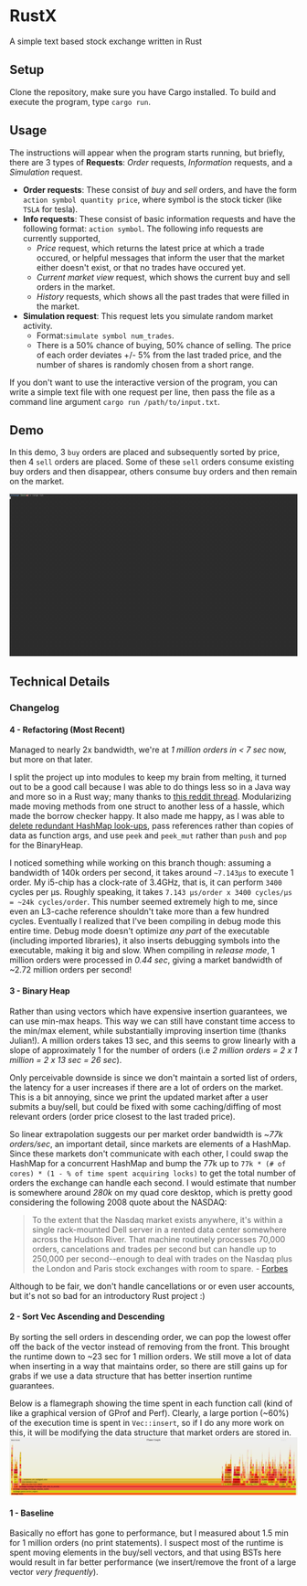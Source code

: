 # RustX
A simple text based stock exchange written in Rust

## Setup
Clone the repository, make sure you have Cargo installed. To build and execute the program, type `cargo run`.

## Usage
The instructions will appear when the program starts running, but briefly, there are 3 types of **Requests**: *Order* requests, *Information* requests, and a *Simulation* request.

- **Order requests**: These consist of *buy* and *sell* orders, and have the form `action symbol quantity price`, where symbol is the stock ticker (like `TSLA` for tesla).
- **Info requests**: These consist of basic information requests and have the following format: `action symbol`. The following info requests are currently supported,
  - *Price* request, which returns the latest price at which a trade occured, or helpful messages that inform the user that the market either doesn't exist, or that no trades have occured yet.
  - *Current market view* request, which shows the current buy and sell orders in the market.
  - *History* requests, which shows all the past trades that were filled in the market.
- **Simulation request**: This request lets you simulate random market activity.
  - Format:`simulate symbol num_trades`.
  - There is a 50% chance of buying, 50% chance of selling. The price of each order deviates +/- 5% from the last traded price, and the number of shares is randomly chosen from a short range.

If you don't want to use the interactive version of the program, you can write a simple text file with one request per line, then pass the file as a command line argument `cargo run /path/to/input.txt`.


## Demo
In this demo, 3 `buy` orders are placed and subsequently sorted by price, then 4 `sell` orders are placed. Some of these `sell` orders consume existing buy orders and then disappear, others consume buy orders and then remain on the market.

![Demo gif](./media/edit-exchange.gif)


## Technical Details
### Changelog

#### 4 - Refactoring (Most Recent)
Managed to nearly 2x bandwidth, we're at *1 million orders in < 7 sec* now, but more on that later.

I split the project up into modules to keep my brain from melting, it turned out to be a good call because I was able to do things less so in a Java way and more so in a Rust way; many thanks to [this reddit thread](https://www.reddit.com/r/rust/comments/5ny09j/tips_to_not_fight_the_borrow_checker/dcf6a59/?context=8&depth=9). Modularizing made moving methods from one struct to another less of a hassle, which made the borrow checker happy. It also made me happy, as I was able to [delete redundant HashMap look-ups](https://github.com/MellowYarker/RustX/pull/2/commits/650bc475bfe6f7e021e55ec266aaf135fa9c8fd5#diff-b87f119a5fecd39dd845d0b76bccdec12291ad21571b3a028007e5ebda2fe5bcR220), pass references rather than copies of data as function args, and use `peek` and `peek_mut` rather than `push` and `pop` for the BinaryHeap.

I noticed something while working on this branch though: assuming a bandwidth of 140k orders per second, it takes around `~7.143μs` to execute 1 order. My i5-chip has a clock-rate of 3.4GHz, that is, it can perform `3400` cycles per μs. Roughly speaking, it takes `7.143 μs/order x 3400 cycles/μs = ~24k cycles/order`. This number seemed extremely high to me, since even an L3-cache reference shouldn't take more than a few hundred cycles. Eventually I realized that I've been compiling in debug mode this entire time. Debug mode doesn't optimize *any part* of the executable (including imported libraries), it also inserts debugging symbols into the executable, making it big and slow. When compiling in *release mode*, 1 million orders were processed in *0.44 sec*, giving a market bandwidth of ~2.72 million orders per second!
#### 3 - Binary Heap
Rather than using vectors which have expensive insertion guarantees, we can use min-max heaps. This way we can still have constant time access to the min/max element, while substantially improving insertion time (thanks Julian!). A million orders takes 13 sec, and this seems to grow linearly with a slope of approximately 1 for the number of orders (i.e *2 million orders = 2 x 1 million = 2 x 13 sec = 26 sec*).
 
Only perceivable downside is since we don't maintain a sorted list of orders, the latency for a user increases if there are a lot of orders on the market. This is a bit annoying, since we print the updated market after a user submits a buy/sell, but could be fixed with some caching/diffing of most relevant orders (order price closest to the last traded price).

So linear extrapolation suggests our per market order bandwidth is ~*77k orders/sec*, an important detail, since markets are elements of a HashMap. Since these markets don't communicate with each other, I could swap the HashMap for a concurrent HashMap and bump the 77k up to `77k * (# of cores) * (1 - % of time spent acquiring locks)` to get the total number of orders the exchange can handle each second. I would estimate that number is somewhere around *280k* on my quad core desktop, which is pretty good considering the following 2008 quote about the NASDAQ:

>To the extent that the Nasdaq market exists anywhere, it's within a single rack-mounted Dell server in a rented data center somewhere across the Hudson River. That machine routinely processes 70,000 orders, cancelations and trades per second but can handle up to 250,000 per second--enough to deal with trades on the Nasdaq plus the London and Paris stock exchanges with room to spare. - [Forbes](https://www.forbes.com/forbes/2009/0112/056.html?sh=66da69317cc7)

Although to be fair, we don't handle cancellations or or even user accounts, but it's not so bad for an introductory Rust project :)
#### 2 - Sort Vec Ascending and Descending
By sorting the sell orders in descending order, we can pop the lowest offer off the back of the vector instead of removing from the front. This brought the runtime down to ~23 sec for 1 million orders. We still move a lot of data when inserting in a way that maintains order, so there are still gains up for grabs if we use a data structure that has better insertion runtime guarantees.

Below is a flamegraph showing the time spent in each function call (kind of like a graphical version of GProf and Perf). Clearly, a large portion (~60%) of the execution time is spent in `Vec::insert`, so if I do any more work on this, it will be modifying the data structure that market orders are stored in.
![Flamegraph](./media/performance.png)

#### 1 - Baseline
Basically no effort has gone to performance, but I measured about 1.5 min for 1 million orders (no print statements). I suspect most of the runtime is spent moving elements in the buy/sell vectors, and that using BSTs here would result in far better performance (we insert/remove the front of a large vector *very frequently*).

